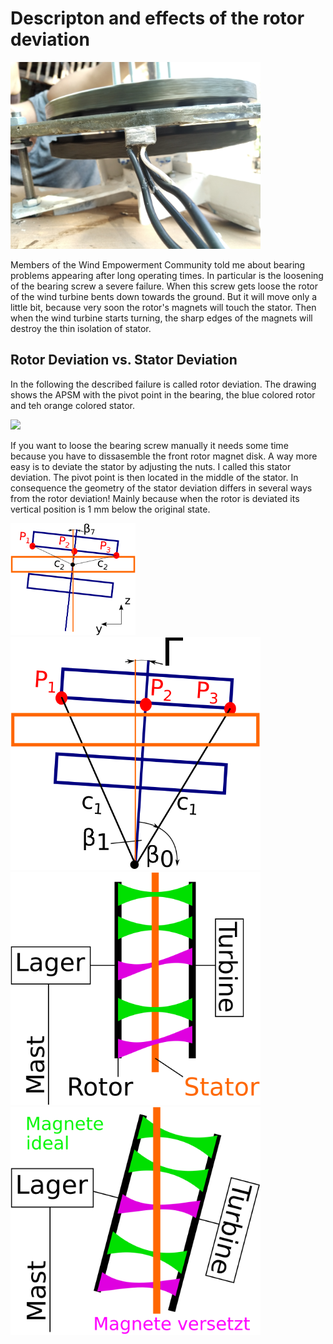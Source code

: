 # Descripton and effects of the rotor deviation

<!--- Piture Airgap  -->
<img src="IMG_20200809_094218_APSM_Airgap1.jpg" width="400" />


Members of the Wind Empowerment Community told me about bearing problems appearing after long operating times. In particular is the loosening of the bearing screw a severe failure. When this screw gets loose the rotor of the wind turbine bents down towards the ground. But it will move only a little bit, because very soon the rotor's magnets will touch the stator. Then when the wind turbine starts turning, the sharp edges of the magnets will destroy the thin isolation of stator.

## Rotor Deviation vs. Stator Deviation
In the following the described failure is called rotor deviation. The drawing shows the APSM with the pivot point in the bearing, the blue colored rotor and teh orange colored stator.

<!--- Rotor Deviation Picture Laboratory -->
<img src="IMG_20210727_171714_RotorDeviation.svg" width="200" />

If you want to loose the bearing screw manually it needs some time because you have to dissasemble the front rotor magnet disk. A way more easy is to deviate the stator by adjusting the nuts. I called this stator deviation. The pivot point is then located in the middle of the stator. In consequence the geometry of the stator deviation differs in several ways from the rotor deviation! Mainly because when the rotor is deviated its vertical position is 1 mm below the original state.
<!--- Stator Deviation  -->
<img src="StatSchraeg.svg" width="200" />


<!--- Rotor Deviation  -->
<img src="RotAuslenk.svg" width="400" />

<!--- Flux parallel  -->
<img src="DeltaUParallel.svg" width="400" />

<!--- Flux Rotor Deviation  -->
<img src="DeltaURotAus.svg" width="400" />

